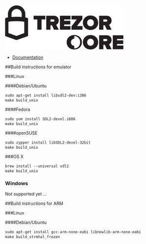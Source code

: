 ![TREZOR Core](docs/logo.png)

* [Documentation](docs/)

##Build instructions for emulator

###Linux

####Debian/Ubuntu

```
sudo apt-get install libsdl2-dev:i386
make build_unix
```

####Fedora

```
sudo yum install SDL2-devel.i686
make build_unix
```

####openSUSE

```
sudo zypper install libSDL2-devel-32bit
make build_unix
```

###OS X

```
brew install --universal sdl2
make build_unix
```

### Windows

Not supported yet ...

##Build instructions for ARM

###Linux

####Debian/Ubuntu

```
sudo apt-get install gcc-arm-none-eabi libnewlib-arm-none-eabi
make build_strmhal_frozen
```
